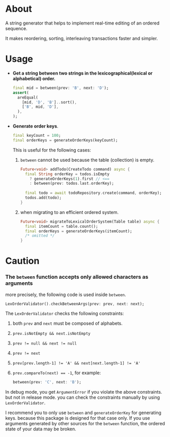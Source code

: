 # About

A string generator that helps to implement real-time editing of an ordered sequence.

It makes reordering, sorting, interleaving transactions faster and simpler. 



# Usage

- **Get a string between two strings in the lexicographical(lexical or alphabetical) order.**

  ```dart
  final mid = between(prev: 'B', next: 'D');
  assert(
    areEqual(
      [mid, 'D', 'B']..sort(),
      ['B', mid, 'D'],
    ),
  );
  ```

- **Generate order keys**.

  ```dart
  final keyCount = 100; 
  final orderKeys = generateOrderKeys(keyCount);
  ```
  This is useful for the following cases:

  1. `between` cannot be used because the table (collection) is empty.

     ```dart
     Future<void> addTodo(CreateTodo command) async {
       final String orderKey = todos.isEmpty 
         ? generateOrderKeys(1).first // <==
         : between(prev: todos.last.orderKey);
       
       final todo = await todoRepository.create(command, orderKey);
       todos.add(todo);
     }
     ```

  2. when migrating to an efficient ordered system.

     ```dart
     Future<void> migrateToLexicalOrderSystem(Table table) async {
       final itemCount = table.count();
       final orderKeys = generateOrderKeys(itemCount);
       /* omitted */
     }
     ```

# Caution

### **The `between` function accepts only allowed characters as arguments**

more precisely, the following code is used inside `between`.

```dart
LexOrderValidator().checkBetweenArgs(prev: prev, next: next);
```

The `LexOrderValidator` checks the following constraints:

 1. both `prev` and `next` must be composed of alphabets.

 2. `prev.isNotEmpty && next.isNotEmpty`

 3. `prev != null && next != null`

 5. `prev != next`

 6. `prev[prev.length-1] != 'A' && next[next.length-1] != 'A'`

 7. `prev.compareTo(next) == -1`, for example:

    ```dart
    between(prev: 'C', next: 'B');
    ```


In debug mode, you get `ArgumentError` if you violate the above constraints. but not in release mode. you can check the constraints manually by using `LexOrderValidator`.

I recommend you to only use `between` and `generateOrderKey` for generating keys. because this package is designed for that case only. If you use arguments generated by other sources for the `between` function, the ordered state of your data may be broken.







